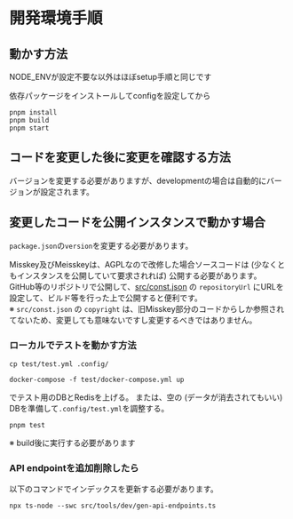 開発環境手順
================================================================

## 動かす方法

NODE_ENVが設定不要な以外はほぼsetup手順と同じです

依存パッケージをインストールしてconfigを設定してから
```
pnpm install
pnpm build
pnpm start
```

## コードを変更した後に変更を確認する方法

バージョンを変更する必要がありますが、developmentの場合は自動的にバージョンが設定されます。  

## 変更したコードを公開インスタンスで動かす場合

`package.json`の`version`を変更する必要があります。

Misskey及びMeisskeyは、AGPLなので改修した場合ソースコードは (少なくともインスタンスを公開していて要求されれば) 公開する必要があります。  
GitHub等のリポジトリで公開して、[src/const.json](../src/const.json) の `repositoryUrl` にURLを設定して、ビルド等を行った上で公開すると便利です。  
※ `src/const.json` の `copyright` は、旧Misskey部分のコードからしか参照されてないため、変更しても意味ないですし変更するべきではありません。

### ローカルでテストを動かす方法
```
cp test/test.yml .config/
```

```
docker-compose -f test/docker-compose.yml up
```
でテスト用のDBとRedisを上げる。
または、空の (データが消去されてもいい) DBを準備して`.config/test.yml`を調整する。

```
pnpm test
```

※ build後に実行する必要があります

### API endpointを追加削除したら

以下のコマンドでインデックスを更新する必要があります。

```
npx ts-node --swc src/tools/dev/gen-api-endpoints.ts
```
